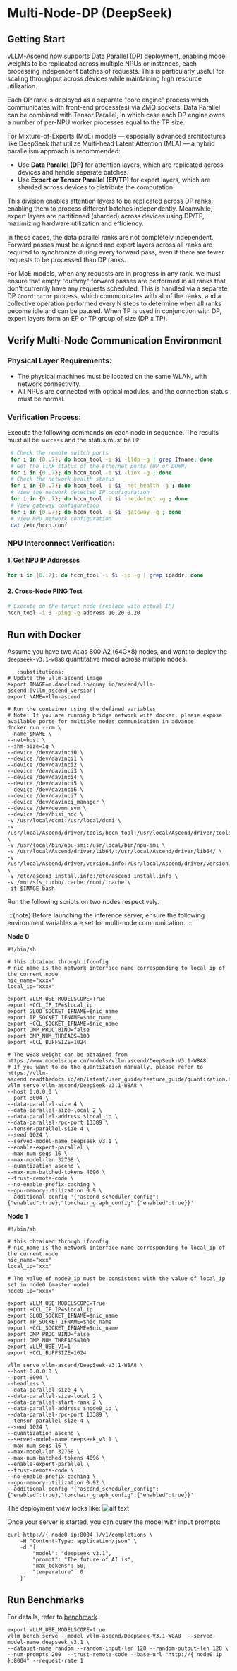 # Multi-Node-DP (DeepSeek)

## Getting Start
vLLM-Ascend now supports Data Parallel (DP) deployment, enabling model weights to be replicated across multiple NPUs or instances, each processing independent batches of requests. This is particularly useful for scaling throughput across devices while maintaining high resource utilization.

Each DP rank is deployed as a separate "core engine" process which communicates with front-end process(es) via ZMQ sockets. Data Parallel can be combined with Tensor Parallel, in which case each DP engine owns a number of per-NPU worker processes equal to the TP size.

For Mixture-of-Experts (MoE) models — especially advanced architectures like DeepSeek that utilize Multi-head Latent Attention (MLA) — a hybrid parallelism approach is recommended:

- Use **Data Parallel (DP)** for attention layers, which are replicated across devices and handle separate batches.
- Use **Expert or Tensor Parallel (EP/TP)** for expert layers, which are sharded across devices to distribute the computation.

This division enables attention layers to be replicated across DP ranks, enabling them to process different batches independently. Meanwhile, expert layers are partitioned (sharded) across devices using DP/TP, maximizing hardware utilization and efficiency.

In these cases, the data parallel ranks are not completely independent. Forward passes must be aligned and expert layers across all ranks are required to synchronize during every forward pass, even if there are fewer requests to be processed than DP ranks.

For MoE models, when any requests are in progress in any rank, we must ensure that empty "dummy" forward passes are performed in all ranks that don't currently have any requests scheduled. This is handled via a separate DP `Coordinator` process, which communicates with all of the ranks, and a collective operation performed every N steps to determine when all ranks become idle and can be paused. When TP is used in conjunction with DP, expert layers form an EP or TP group of size (DP x TP).

## Verify Multi-Node Communication Environment

### Physical Layer Requirements:

- The physical machines must be located on the same WLAN, with network connectivity.
- All NPUs are connected with optical modules, and the connection status must be normal.

### Verification Process:

Execute the following commands on each node in sequence. The results must all be `success` and the status must be `UP`:

```bash
 # Check the remote switch ports
 for i in {0..7}; do hccn_tool -i $i -lldp -g | grep Ifname; done 
 # Get the link status of the Ethernet ports (UP or DOWN)
 for i in {0..7}; do hccn_tool -i $i -link -g ; done
 # Check the network health status
 for i in {0..7}; do hccn_tool -i $i -net_health -g ; done
 # View the network detected IP configuration
 for i in {0..7}; do hccn_tool -i $i -netdetect -g ; done
 # View gateway configuration
 for i in {0..7}; do hccn_tool -i $i -gateway -g ; done
 # View NPU network configuration
 cat /etc/hccn.conf
```

### NPU Interconnect Verification:
#### 1. Get NPU IP Addresses

```bash
for i in {0..7}; do hccn_tool -i $i -ip -g | grep ipaddr; done
```

#### 2. Cross-Node PING Test

```bash
# Execute on the target node (replace with actual IP)
hccn_tool -i 0 -ping -g address 10.20.0.20
```

## Run with Docker
Assume you have two Atlas 800 A2 (64G*8) nodes, and want to deploy the `deepseek-v3.1-w8a8` quantitative model across multiple nodes.

```{code-block} bash
   :substitutions:
# Update the vllm-ascend image
export IMAGE=m.daocloud.io/quay.io/ascend/vllm-ascend:|vllm_ascend_version|
export NAME=vllm-ascend

# Run the container using the defined variables
# Note: If you are running bridge network with docker, please expose available ports for multiple nodes communication in advance
docker run --rm \
--name $NAME \
--net=host \
--shm-size=1g \
--device /dev/davinci0 \
--device /dev/davinci1 \
--device /dev/davinci2 \
--device /dev/davinci3 \
--device /dev/davinci4 \
--device /dev/davinci5 \
--device /dev/davinci6 \
--device /dev/davinci7 \
--device /dev/davinci_manager \
--device /dev/devmm_svm \
--device /dev/hisi_hdc \
-v /usr/local/dcmi:/usr/local/dcmi \
-v /usr/local/Ascend/driver/tools/hccn_tool:/usr/local/Ascend/driver/tools/hccn_tool \
-v /usr/local/bin/npu-smi:/usr/local/bin/npu-smi \
-v /usr/local/Ascend/driver/lib64/:/usr/local/Ascend/driver/lib64/ \
-v /usr/local/Ascend/driver/version.info:/usr/local/Ascend/driver/version.info \
-v /etc/ascend_install.info:/etc/ascend_install.info \
-v /mnt/sfs_turbo/.cache:/root/.cache \
-it $IMAGE bash
```

Run the following scripts on two nodes respectively.

:::{note}
Before launching the inference server, ensure the following environment variables are set for multi-node communication.
:::

**Node 0**

```shell
#!/bin/sh

# this obtained through ifconfig
# nic_name is the network interface name corresponding to local_ip of the current node
nic_name="xxxx"
local_ip="xxxx"

export VLLM_USE_MODELSCOPE=True
export HCCL_IF_IP=$local_ip
export GLOO_SOCKET_IFNAME=$nic_name
export TP_SOCKET_IFNAME=$nic_name
export HCCL_SOCKET_IFNAME=$nic_name
export OMP_PROC_BIND=false
export OMP_NUM_THREADS=100
export HCCL_BUFFSIZE=1024

# The w8a8 weight can be obtained from https://www.modelscope.cn/models/vllm-ascend/DeepSeek-V3.1-W8A8
# If you want to do the quantization manually, please refer to https://vllm-ascend.readthedocs.io/en/latest/user_guide/feature_guide/quantization.html
vllm serve vllm-ascend/DeepSeek-V3.1-W8A8 \
--host 0.0.0.0 \
--port 8004 \
--data-parallel-size 4 \
--data-parallel-size-local 2 \
--data-parallel-address $local_ip \
--data-parallel-rpc-port 13389 \
--tensor-parallel-size 4 \
--seed 1024 \
--served-model-name deepseek_v3.1 \
--enable-expert-parallel \
--max-num-seqs 16 \
--max-model-len 32768 \
--quantization ascend \
--max-num-batched-tokens 4096 \
--trust-remote-code \
--no-enable-prefix-caching \
--gpu-memory-utilization 0.9 \
--additional-config '{"ascend_scheduler_config":{"enabled":true},"torchair_graph_config":{"enabled":true}}'
```

**Node 1**

```shell
#!/bin/sh

# this obtained through ifconfig
# nic_name is the network interface name corresponding to local_ip of the current node
nic_name="xxx"
local_ip="xxx"

# The value of node0_ip must be consistent with the value of local_ip set in node0 (master node)
node0_ip="xxxx"

export VLLM_USE_MODELSCOPE=True
export HCCL_IF_IP=$local_ip
export GLOO_SOCKET_IFNAME=$nic_name
export TP_SOCKET_IFNAME=$nic_name
export HCCL_SOCKET_IFNAME=$nic_name
export OMP_PROC_BIND=false
export OMP_NUM_THREADS=100
export VLLM_USE_V1=1
export HCCL_BUFFSIZE=1024

vllm serve vllm-ascend/DeepSeek-V3.1-W8A8 \
--host 0.0.0.0 \
--port 8004 \
--headless \
--data-parallel-size 4 \
--data-parallel-size-local 2 \
--data-parallel-start-rank 2 \
--data-parallel-address $node0_ip \
--data-parallel-rpc-port 13389 \
--tensor-parallel-size 4 \
--seed 1024 \
--quantization ascend \
--served-model-name deepseek_v3.1 \
--max-num-seqs 16 \
--max-model-len 32768 \
--max-num-batched-tokens 4096 \
--enable-expert-parallel \
--trust-remote-code \
--no-enable-prefix-caching \
--gpu-memory-utilization 0.92 \
--additional-config '{"ascend_scheduler_config":{"enabled":true},"torchair_graph_config":{"enabled":true}}'
```

The deployment view looks like:
![alt text](../assets/multi_node_dp_deepseek.png)

Once your server is started, you can query the model with input prompts:

```shell
curl http://{ node0 ip:8004 }/v1/completions \
    -H "Content-Type: application/json" \
    -d '{
        "model": "deepseek_v3.1",
        "prompt": "The future of AI is",
        "max_tokens": 50,
        "temperature": 0
    }'
```

## Run Benchmarks
For details, refer to [benchmark](https://github.com/vllm-project/vllm-ascend/tree/main/benchmarks).

```shell
export VLLM_USE_MODELSCOPE=true
vllm bench serve --model vllm-ascend/DeepSeek-V3.1-W8A8  --served-model-name deepseek_v3.1 \
--dataset-name random --random-input-len 128 --random-output-len 128 \
--num-prompts 200  --trust-remote-code --base-url "http://{ node0 ip }:8004" --request-rate 1
```
